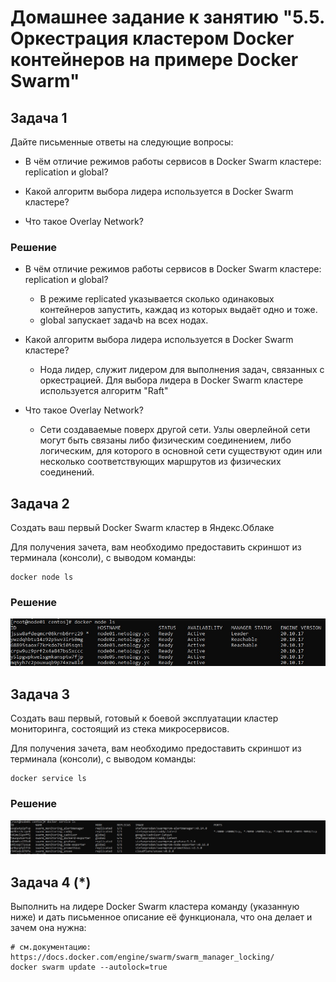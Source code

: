# Домашнее задание к занятию "5.5. Оркестрация кластером Docker контейнеров на примере Docker Swarm"

## Задача 1

Дайте письменные ответы на следующие вопросы:

- В чём отличие режимов работы сервисов в Docker Swarm кластере: replication и global?  

- Какой алгоритм выбора лидера используется в Docker Swarm кластере?  

- Что такое Overlay Network?  

### Решение
- В чём отличие режимов работы сервисов в Docker Swarm кластере: replication и global?  
    - В режиме replicated указывается сколько одинаковых контейнеров запустить, каждаq из которых выдаёт одно и тоже.   
    - global запускает задачb на всех нодах.

- Какой алгоритм выбора лидера используется в Docker Swarm кластере?  
    - Нода лидер, служит лидером для выполнения задач, связанных с оркестрацией. Для выбора лидера в Docker Swarm кластере используется алгоритм "Raft"    

- Что такое Overlay Network?  
    - Сети создаваемые поверх другой сети. Узлы оверлейной сети могут быть связаны либо физическим соединением, либо логическим, для которого в основной сети существуют один или несколько соответствующих маршрутов из физических соединений.

## Задача 2

Создать ваш первый Docker Swarm кластер в Яндекс.Облаке

Для получения зачета, вам необходимо предоставить скриншот из терминала (консоли), с выводом команды:
```
docker node ls
```
### Решение

![node](img/scrin1.jpg)

## Задача 3

Создать ваш первый, готовый к боевой эксплуатации кластер мониторинга, состоящий из стека микросервисов.

Для получения зачета, вам необходимо предоставить скриншот из терминала (консоли), с выводом команды:
```
docker service ls
```
### Решение
![service](img/scrin2.jpg)

## Задача 4 (*)

Выполнить на лидере Docker Swarm кластера команду (указанную ниже) и дать письменное описание её функционала, что она делает и зачем она нужна:
```
# см.документацию: https://docs.docker.com/engine/swarm/swarm_manager_locking/
docker swarm update --autolock=true
```